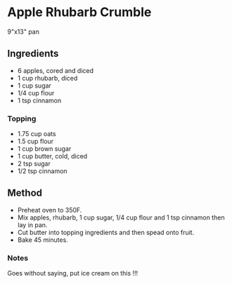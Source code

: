 # Apple Rhubarb Crumble

9"x13" pan

## Ingredients

- 6 apples, cored and diced
- 1 cup rhubarb, diced
- 1 cup sugar
- 1/4 cup flour
- 1 tsp cinnamon

### Topping 

- 1.75 cup oats
- 1.5 cup flour
- 1 cup brown sugar
- 1 cup butter, cold, diced
- 2 tsp sugar
- 1/2 tsp cinnamon

## Method

- Preheat oven to 350F.
- Mix apples, rhubarb, 1 cup sugar, 1/4 cup flour and 1 tsp cinnamon then lay in pan.
- Cut butter into topping ingredients and then spead onto fruit.
- Bake 45 minutes.

### Notes 

Goes without saying, put ice cream on this !!!
